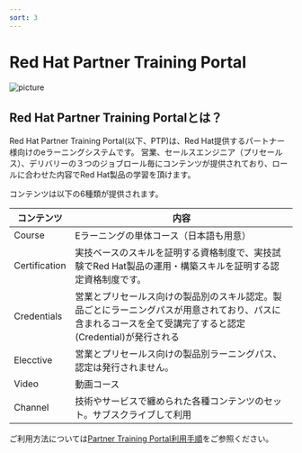 ```yaml
---
sort: 3
---
```


# Red Hat Partner Training Portal

 ![picture](https://github.com/RH-OPEN/rh-open.github.io/blob/main/offering/images/ptp/top.png?raw=true)

## Red Hat Partner Training Portalとは？

Red Hat Partner Training Portal(以下、PTP)は、Red Hat提供するパートナー様向けのeラーニングシステムです。
営業、セールスエンジニア（プリセールス）、デリバリーの３つのジョブロール毎にコンテンツが提供されており、ロールに合わせた内容でRed Hat製品の学習を頂けます。

コンテンツは以下の6種類が提供されます。

|コンテンツ|内容|
| ---- | ---- |
|Course|Eラーニングの単体コース（日本語も用意）|
|Certification|実技ベースのスキルを証明する資格制度で、実技試験でRed Hat製品の運用・構築スキルを証明する認定資格制度です。|
|Credentials|営業とプリセールス向けの製品別のスキル認定。製品ごとにラーニングパスが用意されており、パスに含まれるコースを全て受講完了すると認定(Credential)が発行される|
|Elecctive|営業とプリセールス向けの製品別ラーニングパス、認定は発行されません。|
|Video|動画コース|
|Channel|技術やサービスで纏められた各種コンテンツのセット。サブスクライブして利用|

ご利用方法については[Partner Training Portal利用手順](usage-ptp.html)をご参照ください。
